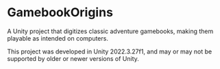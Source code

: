 # GamebookOrigins
A Unity project that digitizes classic adventure gamebooks, making them playable as intended on computers.

This project was developed in Unity 2022.3.27f1, and may or may not be supported by older or newer versions of Unity.